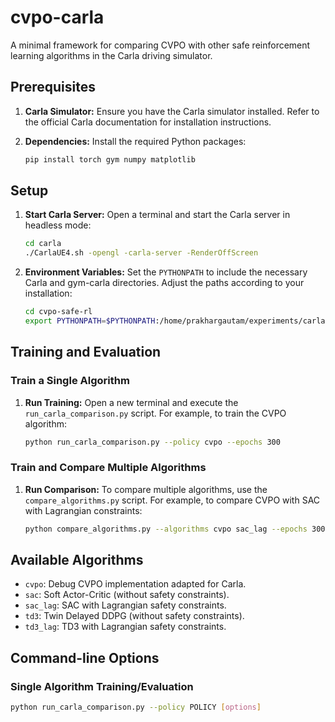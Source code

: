 # cvpo-carla

A minimal framework for comparing CVPO with other safe reinforcement learning algorithms in the Carla driving simulator.

## Prerequisites

1.  **Carla Simulator:** Ensure you have the Carla simulator installed. Refer to the official Carla documentation for installation instructions.
2.  **Dependencies:** Install the required Python packages:

    ```bash
    pip install torch gym numpy matplotlib
    ```

## Setup

1.  **Start Carla Server:** Open a terminal and start the Carla server in headless mode:

    ```bash
    cd carla
    ./CarlaUE4.sh -opengl -carla-server -RenderOffScreen
    ```

2.  **Environment Variables:** Set the `PYTHONPATH` to include the necessary Carla and gym-carla directories. Adjust the paths according to your installation:

    ```bash
    cd cvpo-safe-rl
    export PYTHONPATH=$PYTHONPATH:/home/prakhargautam/experiments/carla/PythonAPI/carla/dist/carla-0.9.15-py3.7-linux-x86_64.egg:/home/prakhargautam/experiments/cvpo-safe-rl/gym-carla
    ```

## Training and Evaluation

### Train a Single Algorithm

1.  **Run Training:** Open a new terminal and execute the `run_carla_comparison.py` script. For example, to train the CVPO algorithm:

    ```bash
    python run_carla_comparison.py --policy cvpo --epochs 300
    ```

### Train and Compare Multiple Algorithms

1.  **Run Comparison:** To compare multiple algorithms, use the `compare_algorithms.py` script. For example, to compare CVPO with SAC with Lagrangian constraints:

    ```bash
    python compare_algorithms.py --algorithms cvpo sac_lag --epochs 300
    ```

## Available Algorithms

* `cvpo`: Debug CVPO implementation adapted for Carla.
* `sac`: Soft Actor-Critic (without safety constraints).
* `sac_lag`: SAC with Lagrangian safety constraints.
* `td3`: Twin Delayed DDPG (without safety constraints).
* `td3_lag`: TD3 with Lagrangian safety constraints.

## Command-line Options

### Single Algorithm Training/Evaluation

```bash
python run_carla_comparison.py --policy POLICY [options]
